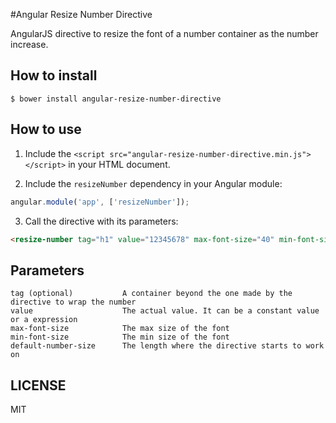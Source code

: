 #Angular Resize Number Directive

AngularJS directive to resize the font of a number container as the number increase.

## How to install

`$ bower install angular-resize-number-directive`

## How to use

1. Include the `<script src="angular-resize-number-directive.min.js"></script>` in your HTML document.

2. Include the `resizeNumber` dependency in your Angular module:

``` javascript
angular.module('app', ['resizeNumber']);
```

3. Call the directive with its parameters:
``` html
<resize-number tag="h1" value="12345678" max-font-size="40" min-font-size="20" default-number-size="5" 
```

## Parameters

```
tag (optional)           A container beyond the one made by the directive to wrap the number
value                    The actual value. It can be a constant value or a expression
max-font-size            The max size of the font
min-font-size            The min size of the font
default-number-size      The length where the directive starts to work on
```

## LICENSE 

MIT
